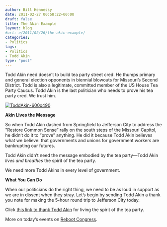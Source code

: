 ```yaml
---
author: Bill Hennessy
date: 2011-02-27 00:58:22+00:00
draft: false
title: The Akin Example
layout: blog
#url: e/2011/02/26/the-akin-example/
categories:
- Politics
tags:
- Politics
- Todd Akin
type: "post"
---
```


Todd Akin need doesn’t to build tea party street cred. He thumps primary and general election opponents in biennial blowouts for Missouri’s Second District. Todd is also a legitimate, committed member of the US House Tea Party Caucus. Todd Akin is the last politician who needs to prove his tea party cred. We trust him.

 

[![ToddAkin-600x490](https://hennessysview.com/wp-content/uploads/2011/02/ToddAkin-600x490_thumb.png)
](https://hennessysview.com/wp-content/uploads/2011/02/ToddAkin-600x490.png)

 

**Akin Lives the Message**

 

So when Todd Akin dashed from Springfield to Jefferson City to address the "Restore Common Sense” rally on the south steps of the Missouri Capitol, he didn’t do it to “prove” anything. He did it because Todd Akin believes what we believe: that governments and unions for government workers are bankrupting our futures. 

 

Todd Akin didn’t need the message embodied by the tea party—Todd Akin _lives and breathes_ the spirit of the tea party.

 

We need more Todd Akins in every level of government. 

 

**What You Can Do**

 

When our politicians do the right thing, we need to be as loud in support as we are in dissent when they stray. Let’s begin by sending Todd Akin a thank you note for making the 5-hour round trip to Jefferson City today.

 

Click [this link to thank Todd Akin](https://forms.house.gov/akin/webforms/issue_subscribe.htm) for living the spirit of the tea party.

 

 

More on today’s events on [Reboot Congress](https://rebootcongress.blogspot.com/2011/02/photos-from-jeff-city-teaparty.html?utm_source=feedburner&utm_medium=feed&utm_campaign=Feed:+RebootCongress+(Reboot+Congress)). 
